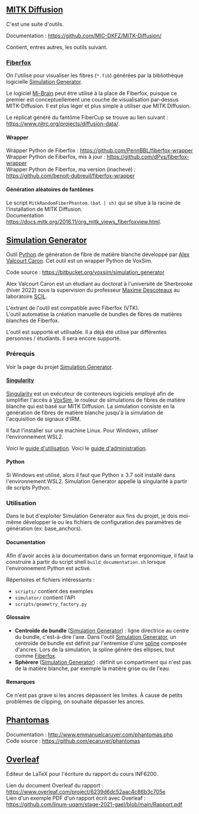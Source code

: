 ## [MITK Diffusion](https://github.com/MIC-DKFZ/MITK-Diffusion/)

C'est une suite d'outils.

Documentation : https://github.com/MIC-DKFZ/MITK-Diffusion/

Contient, entres autres, les outils suivant.


### [Fiberfox](https://docs.mitk.org/2016.11/org_mitk_views_fiberfoxview.html)

On l'utilise pour visualiser les fibres (`*.fib`) générées par la bibliothèque logicielle [Simulation Generator](#simulation-generator).

Le logiciel [Mi-Brain](https://scil-documentation.readthedocs.io/en/latest/tools/mi-brain.html) peut être utilisé à la place de Fiberfox, puisque ce premier est
conceptuellement une couche de visualisation par-dessus MITK-Diffusion.
Il est plus léger et plus simple à utiliser que MITK Diffusion.

Le réplicat généré du fantôme FiberCup se trouve au lien suivant : https://www.nitrc.org/projects/diffusion-data/.


#### Wrapper

Wrapper Python de Fiberfox : https://github.com/PennBBL/fiberfox-wrapper  
Wrapper Python de Fiberfox, mis à jour : https://github.com/dPys/fiberfox-wrapper  
Wrapper Python de Fiberfox, ma version (inachevé) : https://github.com/benoit-dubreuil/fiberfox-wrapper


#### Génération aléatoires de fantômes

Le script `MitkRandomFiberPhantom.(bat | sh)` qui se situe à la racine de l'installation de MITK Diffusion.  
Documentation https://docs.mitk.org/2016.11/org_mitk_views_fiberfoxview.html.


## [Simulation Generator](https://bitbucket.org/voxsim/simulation_generator)

Outil [Python](https://www.python.org/) de génération de fibre de matière blanche développé par [Alex Valcourt Caron](mailto:alex.valcourt.caron@usherbrooke.ca).
Cet outil est un wrapper Python de VoxSim.

Code source : https://bitbucket.org/voxsim/simulation_generator

Alex Valcourt Caron est un étudiant au doctorat à l'université de Sherbrooke (hiver 2022) sous la supervision du
professeur [Maxime Descoteaux](mailto:maxime.descoteaux@usherbrooke.ca) au laboratoire [SCIL](http://scil.dinf.usherbrooke.ca/).

L'extrant de l'outil est compatible avec Fiberfox (VTK).  
L'outil automatise la création manuelle de bundles de fibres de matières blanches de Fiberfox.

L'outil est supporté et utilisable. Il a déjà été utilisé par différentes personnes / étudiants. Il sera encore supporté.


### Prérequis

Voir la page du projet [Simulation Generator](https://bitbucket.org/voxsim/simulation_generator).


#### [Singularity](https://sylabs.io/)

[Singularity](https://sylabs.io/) est un exécuteur de conteneurs logiciels employé afin de simplifier l'accès à [VoxSim](https://bitbucket.org/voxsim/), le rouleur de
simulations de fibres de matière blanche qui est basé sur MITK Diffusion.
La simulation consiste en la génération de fibres de matière blanche jusqu'à la simulation de l'acquisition de signaux d'IRM.

Il faut l'installer sur une machine Linux.
Pour Windows, utiliser l'environnement WSL2.

Voici le [guide d'utilisation](https://sylabs.io/guides/latest/user-guide/quick_start.html).
Voici le [guide d'administration](https://sylabs.io/guides/latest/admin-guide/).


#### Python

Si Windows est utilisé, alors il faut que Python ≥ 3.7 soit installé dans l'environnement WSL2. Simulation Generator appelle la singularité à partir de scripts Python.


### Utilisation

Dans le but d'exploiter Simulation Generator aux fins du projet, je dois moi-même développer le ou les fichiers de configuration des paramètres de génération (ex:
base_anchors).


#### Documentation

Afin d'avoir accès à la documentation dans un format ergonomique, il faut la construire à partir du script shell `build_documentation.sh` lorsque l'environnement Python
est activé.

Répertoires et fichiers intéressants :

- `scripts/` contient des exemples
- `simulator/` contient l'API
- `scripts/geometry_factory.py`


#### Glossaire

- **Centroïde de bundle** ([Simulation Generator](#simulation-generator)) : ligne directrice au centre du bundle, c'est-à-dire l'axe.
  Dans l'outil [Simulation Generator](#simulation-generator), un centroïde de bundle est définit par l'entremise d'une [spline](https://fr.wikipedia.org/wiki/Spline)
  composée d'ancres.
  Lors de la simulation, la spline génère des ellipses, tout comme [Fiberfox](#fiberfox).
- **Sphèrere** ([Simulation Generator](#simulation-generator)) : définit un compartiment qui n'est pas de la matière blanche, par exemple la matière grise ou de l'eau.


#### Remarques

Ce n'est pas grave si les ancres dépassent les limites. À cause de petits problèmes de clipping, on souhaite dépasser les ancres.


## [Phantomas](http://www.emmanuelcaruyer.com/phantomas.php)

Documentation : http://www.emmanuelcaruyer.com/phantomas.php  
Code source : https://github.com/ecaruyer/phantomas


## [Overleaf](https://www.overleaf.com)

Editeur de LaTeX pour l'écriture du rapport du cours INF6200.

Lien du document Overleaf du rapport : https://www.overleaf.com/project/6239d6dc52aac4c86b3c705e  
Lien d'un exemple PDF d'un rapport écrit avec Overleaf : https://github.com/linum-uqam/stage-2021-gael/blob/main/Rapport.pdf

